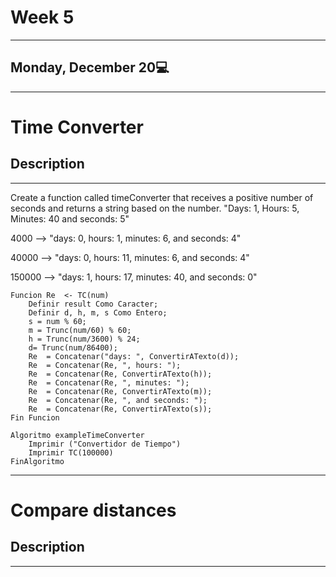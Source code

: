 # Week 5
---
## Monday, December 20💻
---
# Time Converter
## Description
---
Create a function called timeConverter that receives a positive number of seconds and returns a string based on the number. "Days: 1, Hours: 5, Minutes: 40 and seconds: 5"

4000 --> "days: 0, hours: 1, minutes: 6, and seconds: 4"

40000 --> "days: 0, hours: 11, minutes: 6, and seconds: 4"

150000 --> "days: 1, hours: 17, minutes: 40, and seconds: 0"
```
Funcion Re  <- TC(num)
	Definir result Como Caracter;
	Definir d, h, m, s Como Entero;
	s = num % 60;
	m = Trunc(num/60) % 60;
	h = Trunc(num/3600) % 24;
	d= Trunc(num/86400);
	Re  = Concatenar("days: ", ConvertirATexto(d));
	Re  = Concatenar(Re, ", hours: ");
	Re  = Concatenar(Re, ConvertirATexto(h));
	Re  = Concatenar(Re, ", minutes: ");
	Re  = Concatenar(Re, ConvertirATexto(m));
	Re  = Concatenar(Re, ", and seconds: ");
	Re  = Concatenar(Re, ConvertirATexto(s));
Fin Funcion

Algoritmo exampleTimeConverter
	Imprimir ("Convertidor de Tiempo")
	Imprimir TC(100000)
FinAlgoritmo
```
---
# Compare distances
## Description
---
